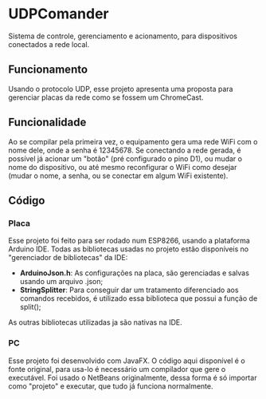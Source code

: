 # UDPComander

Sistema de controle, gerenciamento e acionamento, para dispositivos conectados a rede local. 

## Funcionamento

Usando o protocolo UDP, esse projeto apresenta uma proposta para gerenciar placas da rede como se fossem um ChromeCast. 

## Funcionalidade

Ao se compilar pela primeira vez, o equipamento gera uma rede WiFi com o nome dele, onde a senha é 12345678.
Se conectando a rede gerada, é possível já acionar um "botão" (pré configurado o pino D1), ou mudar o nome do dispositivo,
ou até mesmo reconfigurar o WiFi como desejar (mudar o nome, a senha, ou se conectar em algum WiFi existente).

## Código 

### Placa

Esse projeto foi feito para ser rodado num ESP8266, usando a plataforma Arduino IDE. Todas as bibliotecas usadas no projeto estão disponíveis
no "gerenciador de bibliotecas" da IDE:

* **ArduinoJson.h**: As configurações na placa, são gerenciadas e salvas usando um arquivo .json;
* **StringSplitter**: Para conseguir dar um tratamento diferenciado aos comandos recebidos, é utilizado essa biblioteca que possui a função de split();

As outras bibliotecas utilizadas ja são nativas na IDE.

### PC

Esse projeto foi desenvolvido com JavaFX. O código aqui disponível é o fonte original, para usa-lo é necessário um compilador que gere o executável. 
Foi usado o NetBeans originalmente, dessa forma é só importar como "projeto" e executar, que tudo já funciona normalmente.
